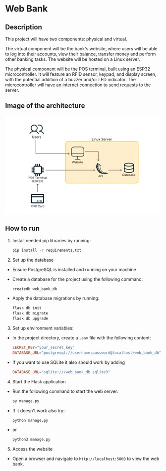 # Web Bank

## Description

This project will have two components: physical and virtual.

The virtual component will be the bank's website, where users will be able to log into their accounts, view their balance, transfer money and perform other banking tasks. The website will be hosted on a Linux server.

The physical component will be the POS terminal, built using an ESP32 microcontroller. It will feature an RFID sensor, keypad, and display screen, with the potential addition of a buzzer and/or LED indicator. The microcontroller will have an internet connection to send requests to the server.

## Image of the architecture

<div align="center">
    <img src="images/Architecture.png">
</div>

## How to run

1. Install needed pip libraries by running:

    ```bash
    pip install -r requirements.txt
    ```

2. Set up the database

- Ensure PostgreSQL is installed and running on your machine
- Create a database for the project using the following command:

    ```bash
    createdb web_bank_db
    ```

- Apply the database migrations by running:
    ```bash
    flask db init
    flask db migrate
    flask db upgrade
    ```

3. Set up environment variables:

- In the project directory, create a `.env` file with the following content:

    ```makefile
    SECRET_KEY="your_secret_key"
    DATABASE_URL="postgresql://username:password@localhost/web_bank_db"
    ```

- If you want to use SQLite it also should work by adding

    ```makefile
    DATABASE_URL="sqlite:///web_bank_db.sqlite3"
    ```

4. Start the Flask application

- Run the following command to start the web server:

    ```bash
    py manage.py
    ```

- If it doesn't work also try:

    ```bash
    python manage.py
    ```

- or

    ```bash
    python3 manage.py
    ```

5. Access the website

- Open a browser and navigate to `http://localhost:5000` to view the web bank.
